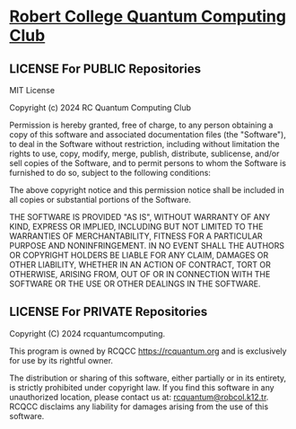 # [Robert College Quantum Computing Club](https://rcquantum.org)

## LICENSE For PUBLIC Repositories
MIT License

Copyright (c) 2024 RC Quantum Computing Club

Permission is hereby granted, free of charge, to any person obtaining a copy
of this software and associated documentation files (the "Software"), to deal
in the Software without restriction, including without limitation the rights
to use, copy, modify, merge, publish, distribute, sublicense, and/or sell
copies of the Software, and to permit persons to whom the Software is
furnished to do so, subject to the following conditions:

The above copyright notice and this permission notice shall be included in all
copies or substantial portions of the Software.

THE SOFTWARE IS PROVIDED "AS IS", WITHOUT WARRANTY OF ANY KIND, EXPRESS OR
IMPLIED, INCLUDING BUT NOT LIMITED TO THE WARRANTIES OF MERCHANTABILITY,
FITNESS FOR A PARTICULAR PURPOSE AND NONINFRINGEMENT. IN NO EVENT SHALL THE
AUTHORS OR COPYRIGHT HOLDERS BE LIABLE FOR ANY CLAIM, DAMAGES OR OTHER
LIABILITY, WHETHER IN AN ACTION OF CONTRACT, TORT OR OTHERWISE, ARISING FROM,
OUT OF OR IN CONNECTION WITH THE SOFTWARE OR THE USE OR OTHER DEALINGS IN THE
SOFTWARE.


## LICENSE For PRIVATE Repositories
Copyright (C) 2024 rcquantumcomputing.

This program is owned by RCQCC https://rcquantum.org and is exclusively for use by its rightful owner. 

The distribution or sharing of this software, either partially or in its entirety, is strictly prohibited under copyright law. 
If you find this software in any unauthorized location, please contact us at: rcquantum@robcol.k12.tr.
RCQCC disclaims any liability for damages arising from the use of this software.
